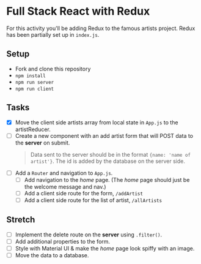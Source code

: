 # Full Stack React with Redux

For this activity you'll be adding Redux to the famous artists project. Redux has been partially set up in `index.js`.

## Setup

- Fork and clone this repository
- `npm install`
- `npm run server`
- `npm run client`

## Tasks

- [x] Move the client side artists array from local state in `App.js` to the artistReducer.
- [ ] Create a new component with an add artist form that will POST data to the **server** on submit.
  > Data sent to the server should be in the format `{name: 'name of artist'}`.
  > The id is added by the database on the server side.
- [ ] Add a `Router` and navigation to `App.js`.
  - [ ] Add navigation to the _home_ page. (The _home_ page should just be the welcome message and nav.)
  - [ ] Add a client side route for the form, `/addArtist`
  - [ ] Add a client side route for the list of artist, `/allArtists`

## Stretch

- [ ] Implement the delete route on the **server** using `.filter()`.
- [ ] Add additional properties to the form.
- [ ] Style with Material UI & make the _home_ page look spiffy with an image.
- [ ] Move the data to a database.
